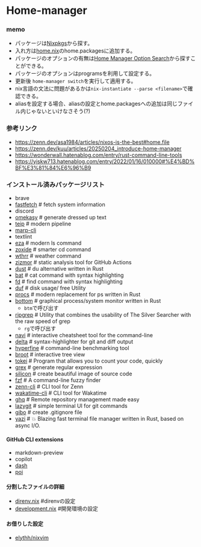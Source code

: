 # Home-manager
### memo
- パッケージは[Nixpkgs](https://search.nixos.org/packages?query=)から探す。
- 入れ方は[home.nix](./home.nix)のhome.packagesに追加する。
- パッケージのオプションの有無は[Home Manager Option Search](https://home-manager-options.extranix.com/?query=&release=release-24.05)から探すことができる。
- パッケージのオプションはprogramsを利用して設定する。
- 更新後 `home-manager switch`を実行して適用する。
- nix言語の文法に問題があるかは`nix-instantiate --parse <filename>`で確認できる。
- aliasを設定する場合、aliasの設定とhome.packagesへの追加は同じファイル内じゃないといけなさそう(?)

### 参考リンク
- https://zenn.dev/asa1984/articles/nixos-is-the-best#home.file
- https://zenn.dev/kuu/articles/20250204_introduce-home-manager
- https://wonderwall.hatenablog.com/entry/rust-command-line-tools
- https://yiskw713.hatenablog.com/entry/2022/01/16/010000#%E4%BD%BF%E3%81%84%E6%96%B9

### インストール済みパッケージリスト
- brave
- [fastfetch](https://github.com/fastfetch-cli/fastfetch) # fetch system information
- discord
- [omekasy](https://github.com/ikanago/omekasy) # generate dressed up text
- [teip](https://github.com/greymd/teip) # modern pipeline
- [marp-cli](https://github.com/marp-team/marp-cli)
- textlint
- [eza](https://github.com/eza-community/eza) # modern ls command
- [zoxide](https://github.com/ajeetdsouza/zoxide) # smarter cd command
- [wthrr](https://github.com/ttytm/wthrr-the-weathercrab) # weather command
- [zizmor](https://woodruffw.github.io/zizmor/) # static analysis tool for GitHub Actions
- [dust](https://github.com/bootandy/dust) # du alternative written in Rust
- [bat](https://github.com/sharkdp/bat) # cat command with syntax highlighting
- [fd](https://github.com/sharkdp/fd) # find command with syntax highlighting
- [duf](https://github.com/muesli/duf) # disk usage/ free Utility
- [procs](https://github.com/dalance/procs) # modern replacement for ps written in Rust
- [bottom](https://github.com/ClementTsang/bottom) # graphical process/system monitor written in Rust
  - `btm`で呼び出す
- [ripgrep](https://github.com/BurntSushi/ripgrep) # Utility that combines the usability of The Silver Searcher with the raw speed of grep
  - `rg`で呼び出す
- [navi](https://github.com/denisidoro/navi) # interactive cheatsheet tool for the command-line
- [delta](https://github.com/dandavison/delta) # syntax-highlighter for git and diff output
- [hyperfine](https://github.com/sharkdp/hyperfine) # command-line benchmarking tool
- [broot](https://github.com/Canop/broot) # interactive tree view
- [tokei](https://github.com/XAMPPRocky/tokei) # Program that allows you to count your code, quickly
- [grex](https://github.com/pemistahl/grex) # generate regular expression
- [silicon](https://github.com/Aloxaf/silicon) # create beautiful image of source code
- [fzf](https://github.com/junegunn/fzf) # A command-line fuzzy finder
- [zenn-cli](https://github.com/zenn-dev/zenn-editor/tree/canary/packages/zenn-cli) # CLI tool for Zenn
- [wakatime-cli](https://wakatime.com/dashboard) # CLI tool for Wakatime
- [ghq](https://github.com/x-motemen/ghq) # Remote repository management made easy
- [lazygit](https://github.com/jesseduffield/lazygit) # simple terminal UI for git commands
- [gibo](https://github.com/simonwhitaker/gibo) # create .gitignore file
- [yazi](https://github.com/sxyazi/yazi) # 💥 Blazing fast terminal file manager written in Rust, based on async I/O.

#### GitHub CLI extensions
- markdown-preview
- copilot
- [dash](https://github.com/dlvhdr/gh-dash)
- [poi](https://github.com/seachicken/gh-poi)

#### 分割したファイルの詳細
- [direnv.nix](./direnv.nix) #direnvの設定
- [development.nix](./development.nix) #開発環境の設定

#### お借りした設定
- [elythh/nixvim](https://neovimcraft.com/plugin/elythh/nixvim/)
